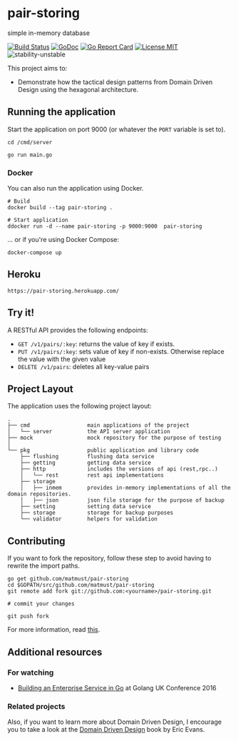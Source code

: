 # pair-storing
simple in-memory database

[![Build Status](https://travis-ci.org/matmust/pair-storing.svg?branch=master)](https://travis-ci.org/matmust/pair-storing)
[![GoDoc](https://img.shields.io/badge/godoc-reference-blue.svg?style=flat)](https://godoc.org/github.com/matmust/pair-storing)
[![Go Report Card](https://goreportcard.com/badge/github.com/matmust/pair-storing)](https://goreportcard.com/report/github.com/matmust/pair-storing)
[![License MIT](https://img.shields.io/badge/license-MIT-lightgrey.svg?style=flat)](LICENSE)
![stability-unstable](https://img.shields.io/badge/stability-unstable-yellow.svg)

This project aims to:

- Demonstrate how the tactical design patterns from Domain Driven Design using the hexagonal architecture. 

## Running the application

Start the application on port 9000 (or whatever the `PORT` variable is set to).


```
cd /cmd/server

go run main.go
```

### Docker

You can also run the application using Docker.

```
# Build
docker build --tag pair-storing .

# Start application
ddocker run -d --name pair-storing -p 9000:9000  pair-storing
```

... or if you're using Docker Compose:

```
docker-compose up
```

## Heroku

```
https://pair-storing.herokuapp.com/
```

## Try it!

A RESTful API provides the following endpoints:

* `GET /v1/pairs/:key`: returns the value of key if exists.
* `PUT /v1/pairs/:key`: sets value of key if non-exists. Otherwise replace the value with the given value
* `DELETE /v1/pairs`: deletes all key-value pairs

## Project Layout

The application uses the following project layout:
 
```
.
├── cmd                  main applications of the project
│   └── server           the API server application
├── mock                 mock repository for the purpose of testing
│
└── pkg                  public application and library code
    ├── flushing         flushing data service
    ├── getting          getting data service
    ├── http             includes the versions of api (rest,rpc..)
    │   └── rest         rest api implementations
    ├── storage          
    │   ├── inmem        provides in-memory implementations of all the domain repositories.
    │   ├── json         json file storage for the purpose of backup  
    ├── setting          setting data service
    ├── storage          storage for backup purposes
    └── validator        helpers for validation
```


## Contributing

If you want to fork the repository, follow these step to avoid having to rewrite the import paths.

```shell
go get github.com/matmust/pair-storing
cd $GOPATH/src/github.com/matmust/pair-storing
git remote add fork git://github.com:<yourname>/pair-storing.git

# commit your changes

git push fork
```

For more information, read [this](http://blog.campoy.cat/2014/03/github-and-go-forking-pull-requests-and.html).

## Additional resources

### For watching

- [Building an Enterprise Service in Go](https://www.youtube.com/watch?v=twcDf_Y2gXY) at Golang UK Conference 2016

### Related projects

Also, if you want to learn more about Domain Driven Design, I encourage you to take a look at the [Domain Driven Design](http://www.amazon.com/Domain-Driven-Design-Tackling-Complexity-Software/dp/0321125215) book by Eric Evans.
